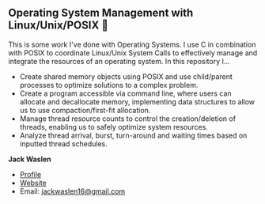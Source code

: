  ## Operating System Management with Linux/Unix/POSIX 🚀 ##
This is some work I've done with Operating Systems. I use C in combination with POSIX to coordinate Linux/Unix System Calls to effectively manage and integrate the resources of an operating system. In this repository I...
   * Create shared memory objects using POSIX and use child/parent processes to optimize solutions to a complex problem.
   * Create a program accessible via command line, where users can allocate and decallocate memory, implementing data structures to allow us to use compaction/first-fit allocation.
   * Manage thread resource counts to control the creation/deletion of threads, enabling us to safely optimize system resources.
   * Analyze thread arrival, burst, turn-around and waiting times based on inputted thread schedules.
   
**Jack Waslen**

- [Profile](https://github.com/jackwaslen "Jack Waslen")
- [Website](https://www.linkedin.com/in/jack-waslen-4ab873223/ "Welcome")
- Email: jackwaslen16@gmail.com 
